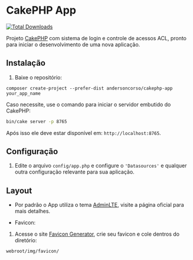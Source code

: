 # CakePHP App

[![Total Downloads](https://img.shields.io/packagist/dt/cakephp/app.svg?style=flat-square)](https://packagist.org/packages/andersoncorso/app)

Projeto [CakePHP](https://cakephp.org) com sistema de login e controle de acessos ACL, pronto para iniciar o desenvolvimento de uma nova aplicação.


## Instalação

1. Baixe o repositório:
```
composer create-project --prefer-dist andersoncorso/cakephp-app your_app_name
```

Caso necessite, use o comando para iniciar o servidor embutido do CakePHP:

```bash
bin/cake server -p 8765
```

Após isso ele deve estar disponível em: `http://localhost:8765`.


## Configuração

1. Edite o arquivo `config/app.php` e configure o `'Datasources'` e qualquer outra configuração relevante para sua aplicação.


## Layout

* Por padrão o App utiliza o tema [AdminLTE](https://github.com/maiconpinto/cakephp-adminlte-theme), visite a página oficial para mais detalhes.

* Favicon:

1. Acesse o site [Favicon Generator](https://www.favicon-generator.org/), crie seu favicon e cole dentros do diretório:
```
webroot/img/favicon/
```